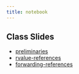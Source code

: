 ```yaml
---
title: notebook
---
```


## Class Slides

- [preliminaries](preliminaries.slides.html)
- [rvalue-references](rvalue-references.slides.html)
- [forwarding-references](forwarding-references.slides.html)
